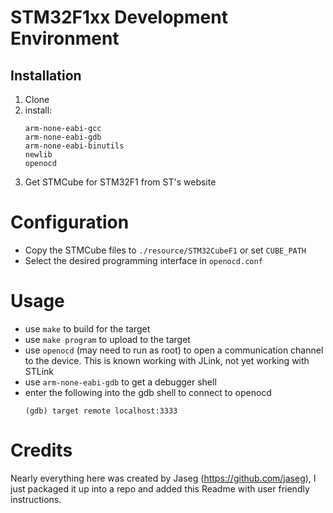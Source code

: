STM32F1xx Development Environment
=================================
Installation
------------
  1. Clone
  2. install:
        ```
	    arm-none-eabi-gcc
        arm-none-eabi-gdb
        arm-none-eabi-binutils
        newlib
        openocd
        ```
  3. Get STMCube for STM32F1 from ST's website
        
Configuration
=============
  * Copy the STMCube files to `./resource/STM32CubeF1` or set `CUBE_PATH`
  * Select the desired programming interface in `openocd.conf`

Usage
=====
  * use `make` to build for the target
  * use `make program` to upload to the target
  * use `openocd` (may need to run as root) to open a communication channel to the device. This is known working with JLink, not yet working with STLink
  * use `arm-none-eabi-gdb` to get a debugger shell
  * enter the following into the gdb shell to connect to openocd
     ```
     (gdb) target remote localhost:3333
     ```

Credits
=======
Nearly everything here was created by Jaseg (https://github.com/jaseg), I just packaged it up into a repo and added this Readme with user friendly instructions.

